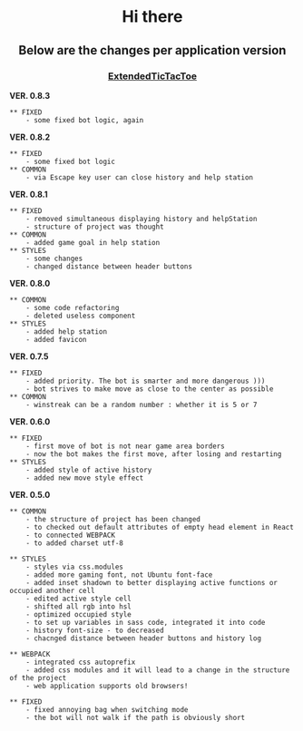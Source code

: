 <h1 align="center">Hi there</h1>	
<h2 align="center">Below are the changes per application  version</h2>
<h3 target="_blank" align="center"><a href="https://extended-tic-tac-toe.web.app/">ExtendedTicTacToe</a></h3>

**VER. 0.8.3**

	** FIXED
		- some fixed bot logic, again

**VER. 0.8.2**

	** FIXED
		- some fixed bot logic
	** COMMON
		- via Escape key user can close history and help station

**VER. 0.8.1**

	** FIXED
		- removed simultaneous displaying history and helpStation
		- structure of project was thought
	** COMMON
		- added game goal in help station
	** STYLES
		- some changes
		- changed distance between header buttons

**VER. 0.8.0**
	
	** COMMON
		- some code refactoring
		- deleted useless component
	** STYLES
		- added help station
		- added favicon

**VER. 0.7.5**

	** FIXED
		- added priority. The bot is smarter and more dangerous )))
		- bot strives to make move as close to the center as possible
	** COMMON
		- winstreak can be a random number : whether it is 5 or 7

**VER. 0.6.0**

	** FIXED
		- first move of bot is not near game area borders
		- now the bot makes the first move, after losing and restarting
	** STYLES
		- added style of active history
		- added new move style effect

**VER. 0.5.0**

	** COMMON
		- the structure of project has been changed
		- to checked out default attributes of empty head element in React
		- to connected WEBPACK 
		- to added charset utf-8

	** STYLES
		- styles via css.modules
		- added more gaming font, not Ubuntu font-face
		- added inset shadown to better displaying active functions or occupied another cell
		- edited active style cell
		- shifted all rgb into hsl
		- optimized occupied style
		- to set up variables in sass code, integrated it into code
		- history font-size - to decreased
		- chacnged distance between header buttons and history log	

	** WEBPACK
		- integrated css autoprefix 
		- added css modules and it will lead to a change in the structure of the project
		- web application supports old browsers!

	** FIXED
		- fixed annoying bag when switching mode
		- the bot will not walk if the path is obviously short
